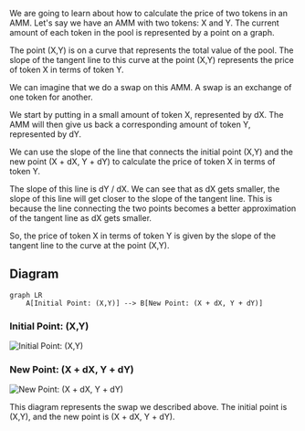 We are going to learn about how to calculate the price of two tokens in an AMM. Let's say we have an AMM with two tokens: X and Y. The current amount of each token in the pool is represented by a point on a graph.

The point (X,Y) is on a curve that represents the total value of the pool. The slope of the tangent line to this curve at the point (X,Y) represents the price of token X in terms of token Y.

We can imagine that we do a swap on this AMM. A swap is an exchange of one token for another.

We start by putting in a small amount of token X, represented by dX. The AMM will then give us back a corresponding amount of token Y, represented by dY.

We can use the slope of the line that connects the initial point (X,Y) and the new point (X + dX, Y + dY) to calculate the price of token X in terms of token Y.

The slope of this line is dY / dX. We can see that as dX gets smaller, the slope of this line will get closer to the slope of the tangent line. This is because the line connecting the two points becomes a better approximation of the tangent line as dX gets smaller.

So, the price of token X in terms of token Y is given by the slope of the tangent line to the curve at the point (X,Y).

##  Diagram

```mermaid
graph LR
    A[Initial Point: (X,Y)] --> B[New Point: (X + dX, Y + dY)]
```
### Initial Point: (X,Y)
![Initial Point: (X,Y)](static/uniswap-v2/2-swap/10-spot-price-graph/1-initial-point-graph.png)

### New Point: (X + dX, Y + dY)
![New Point: (X + dX, Y + dY)](static/uniswap-v2/2-swap/10-spot-price-graph/2-new-point-graph.png)

This diagram represents the swap we described above. The initial point is (X,Y), and the new point is (X + dX, Y + dY). 
